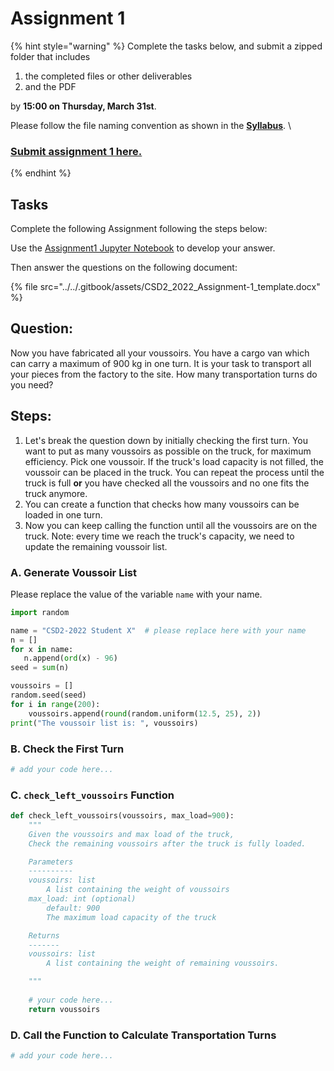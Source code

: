 # Assignment 1

{% hint style="warning" %}
Complete the tasks below, and submit a zipped folder that includes&#x20;

1. the completed files or other deliverables&#x20;
2. and the PDF&#x20;

by **15:00 on Thursday, March 31st**.&#x20;

Please follow the file naming convention as shown in the [**Syllabus**](../../syllabus.md).  \


### [Submit assignment 1 here.](https://www.dropbox.com/request/2TnOS9cruALW0ItTIWD6)
{% endhint %}

## Tasks

Complete the following Assignment following the steps below:

Use the [Assignment1 Jupyter Notebook](https://colab.research.google.com/github/BlockResearchGroup/CSD2\_2022/blob/main/2\_Geometry/Tutorial3/week\_3\_assignment.ipynb) to develop your answer.

Then answer the questions on the following document:

{% file src="../../.gitbook/assets/CSD2_2022_Assignment-1_template.docx" %}

## Question: <a href="#question" id="question"></a>

Now you have fabricated all your voussoirs. You have a cargo van which can carry a maximum of 900 kg in one turn. It is your task to transport all your pieces from the factory to the site. How many transportation turns do you need?





## Steps: <a href="#steps" id="steps"></a>

1. Let's break the question down by initially checking the first turn. You want to put as many voussoirs as possible on the truck, for maximum efficiency. Pick one voussoir. If the truck's load capacity is not filled, the voussoir can be placed in the truck. You can repeat the process until the truck is full **or** you have checked all the voussoirs and no one fits the truck anymore.
2. You can create a function that checks how many voussoirs can be loaded in one turn.
3. Now you can keep calling the function until all the voussoirs are on the truck. Note: every time we reach the truck's capacity, we need to update the remaining voussoir list.

### A. Generate Voussoir List <a href="#a.-generate-voussoir-list" id="a.-generate-voussoir-list"></a>

Please replace the value of the variable `name` with your name.

```python
import random

name = "CSD2-2022 Student X"  # please replace here with your name
n = []
for x in name:
   n.append(ord(x) - 96)
seed = sum(n)

voussoirs = []
random.seed(seed)
for i in range(200):
    voussoirs.append(round(random.uniform(12.5, 25), 2))
print("The voussoir list is: ", voussoirs)
```



### B. Check the First Turn <a href="#b.-check-the-first-turn" id="b.-check-the-first-turn"></a>

```python
# add your code here...
```



### C. `check_left_voussoirs` Function <a href="#c.-check_left_voussoirs-function" id="c.-check_left_voussoirs-function"></a>

```python
def check_left_voussoirs(voussoirs, max_load=900):
    """
    Given the voussoirs and max load of the truck,
    Check the remaining voussoirs after the truck is fully loaded.

    Parameters
    ----------
    voussoirs: list
        A list containing the weight of voussoirs
    max_load: int (optional)
        default: 900
        The maximum load capacity of the truck

    Returns
    -------
    voussoirs: list
        A list containing the weight of remaining voussoirs.

    """
    
    # your code here...
    return voussoirs
```



### D. Call the Function to Calculate Transportation Turns <a href="#d.-call-the-function-to-calculate-transportation-turns" id="d.-call-the-function-to-calculate-transportation-turns"></a>

```python
# add your code here...
```

